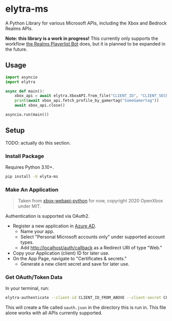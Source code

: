 # elytra-ms
A Python Library for various Microsoft APIs, including the Xbox and Bedrock Realms APIs.

**Note: this library is a work in progress!** This currently only supports the workflow [the Realms Playerlist Bot](https://github.com/AstreaTSS/RealmsPlayerlistBot) does, but it is planned to be expanded in the future.

## Usage

```python
import asyncio
import elytra

async def main():
    xbox_api = await elytra.XboxAPI.from_file("CLIENT_ID", "CLIENT_SECRET", oauth_path="oauth.json")
    print(await xbox_api.fetch_profile_by_gamertag("SomeGamertag"))
    await xbox_api.close()

asyncio.run(main())
```

## Setup

TODO: actually do this section.

### Install Package

Requires Python 3.10+.

```sh
pip install -U elyta-ms
```

### Make An Application

> Taken from [xbox-webapi-python](https://github.com/OpenXbox/xbox-webapi-python) for now, copyright 2020 OpenXbox under MIT.

Authentication is supported via OAuth2.

- Register a new application in [Azure AD](https://portal.azure.com/#blade/Microsoft_AAD_RegisteredApps/ApplicationsListBlade).
  - Name your app.
  - Select "Personal Microsoft accounts only" under supported account types.
  - Add <http://localhost/auth/callback> as a Redirect URI of type "Web."
- Copy your Application (client) ID for later use.
- On the App Page, navigate to "Certificates & secrets."
  - Generate a new client secret and save for later use.

### Get OAuth/Token Data

In your terminal, run:

```sh
elytra-authenticate --client-id CLIENT_ID_FROM_ABOVE --client-secret CLIENT_SECRET_FROM_ABOVE
```

This will create a file called `oauth.json` in the directory this is run in. This file alone works with all APIs currently supported.